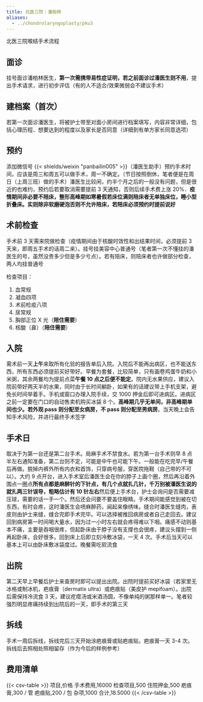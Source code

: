 ```yaml
---
title: 北医三院｜潘柏林
aliases:
  - ../chondrolaryngoplasty/pku3
---
```


北医三院喉结手术流程

## 面诊

挂号面诊潘柏林医生，**第一次需携带易性症证明，若之前面诊过潘医生则不用**，提出手术请求，进行初步评估（有的人不适合/效果微弱会不建议手术）

## 建档案（**首次**）

若第一次面诊潘医生，将被护士带至对面小房间进行档案填写，内容非常详细，包括心理历程、想要达到的程度以及家长是否同意（详细到有单方家长同意选项）

## 预约

添加微信号 {{< shields/weixin "panbailin005" >}}（潘医生助手）预约手术时间，应该是周三和周五可以做手术，周一不确定。（节日按照倒休，笔者便是在周日（上周三班）做的手术）潘医生比较闲，约半个月之后的一般没有问题，但是很近的也难约，预约后若要取消需要提前 3 天通知，否则后续手术费上涨 20%．**疫情期间非必要不陪床，整形高峰期如寒暑假若床位满则陪床者无单独床位，睡小型折叠床。实则除非软磨硬泡否则不允许陪床，若陪床必须预约时提前说好**

## 术前检查

手术前 3 天需来院做检查（疫情期间由于核酸时效性和出结果时间，必须提前 3 天来，即周五手术的话周二来）。挂号挂美容中心普通号（笔者第一次不懂挂的潘医生的号，虽然没贵多少但是多少亏点）。若有陪床，则陪床者也许做部分检查，两人均挂普通号

检查项目：

1. 血常规
1. 凝血四项
1. 术前检疫八项
1. 尿常规
1. 胸部正位 X 光（**陪住需要**）
1. 核酸（鼻）（**陪住需要**）

## 入院

需术前一天**上午**来取所有化验的报告单后入院。入院后不能再出病区，也不能送东西，所有东西必须提前买好带好。早餐为套餐，比较简单，只有画卷鸡蛋牛奶和小米粥，其余两餐均为提前点菜**午餐 10 点之后便不能定**。院内无水果供应，建议入院前带好两天半的水果，同时由于长时间躺卧，如果有的话建议带上手机支架，避免长时间举着手。手机或窗口办理入院手续，交 1000 押金后即可进病区。进病区之前一定要在门口的自动售卖机购买冰袋 8 个。**高峰期几乎无单间，非高峰期单间也少。若外观 pass 则分配至女病房，不 pass 则分配至男病房**。当天晚上会告知手术风险，并进行最终手术签字

## 手术日

取决于为第一台还是第二台手术。局麻手术不禁食水。若为第一台手术则早 8 点半左右通知准备，第二台则不定，可能是中午也可能下午。一般能在吃完早/午餐后再做。脱掉内裤外所有内衣和首饰，只穿病号服，穿医院拖鞋（自己带的不可以）。大约 9 点开台，进入手术室后潘医生会在你的脖子上画个圈，然后再沿着外围点一圈点**所有点都是麻醉针的下针点，有几个点就扎几针，千万别被潘医生说的就扎两三针误导，粗略估计有 10 针左右**然后便上手术台，护士会询问是否需要减压球，需要的话一手一个。然后还会问要不要盖住眼睛。手术期间能感觉到被在切东西，有时会疼，这时潘医生会喷麻醉药，闻起来像绣味。缝合时潘医生缝肉，表皮则由护士来缝，缝合完即手术完毕。可以选择被推回病房或者自己走回去。建议回到病房第一时间喝大量水，因为过一小时左右就会疼得难以下咽。痛感不动则基本不痛，主要是吞咽很疼，但起卧床由于脖子没有支撑也会很疼，建议头摆到一侧再起卧床，会好很多。回到床上后即立刻冷敷冰袋，一天 4 次。手术后当天可以基本上可以由卧床敷冰袋度过。晚餐需吃软流食

## 出院

第二天早上早餐后护士来查房时即可以提出出院。出院时提前买好冰袋（若家里无冰格或制冰机，疤痕膏（dermatix ultra）或疤痕贴（美皮护 mepifoam）。出院后需保持冷流食 3 天，建议疙瘩汤或米酒汤圆，不像单纯的粥那样单一。笔者较强烈明显疼痛持续到出院后的一天，即手术的第三天

## 拆线

手术一周后拆线，拆线完后三天开始涂疤痕膏或贴疤痕贴，疤痕膏一天 3-4 次。拆线后去照相处照相留存（作为今后的样例参考）

## 费用清单

{{< csv-table >}}
项目,价格
手术费用,16000
检查项目,500
住院押金,500
疤痕膏,300 / 管
疤痕贴,200 / 包
杂项,1000
合计,18.5000
{{< /csv-table >}}
